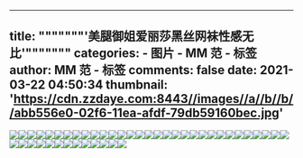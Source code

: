 
---
title: """""""'美腿御姐爱丽莎黑丝网袜性感无比'"""""""
categories: 
    - 图片
    - MM 范 - 标签
author: MM 范 - 标签
comments: false
date: 2021-03-22 04:50:34
thumbnail: 'https://cdn.zzdaye.com:8443//images//a//b//b//abb556e0-02f6-11ea-afdf-79db59160bec.jpg'
---

<div>   
<img src="https://cdn.zzdaye.com:8443//images//a//b//b//abb556e0-02f6-11ea-afdf-79db59160bec.jpg" referrerpolicy="no-referrer"><img src="https://cdn.zzdaye.com:8443//images//a//b//b//abb556e1-02f6-11ea-afdf-79db59160bec.jpg" referrerpolicy="no-referrer"><img src="https://cdn.zzdaye.com:8443//images//a//b//b//abb52fd3-02f6-11ea-afdf-79db59160bec.jpg" referrerpolicy="no-referrer"><img src="https://cdn.zzdaye.com:8443//images//a//b//b//abb52fd2-02f6-11ea-afdf-79db59160bec.jpg" referrerpolicy="no-referrer"><img src="https://cdn.zzdaye.com:8443//images//a//b//b//abb46c80-02f6-11ea-afdf-79db59160bec.jpg" referrerpolicy="no-referrer"><img src="https://cdn.zzdaye.com:8443//images//a//b//b//abb46c82-02f6-11ea-afdf-79db59160bec.jpg" referrerpolicy="no-referrer"><img src="https://cdn.zzdaye.com:8443//images//a//b//b//abb508c2-02f6-11ea-afdf-79db59160bec.jpg" referrerpolicy="no-referrer"><img src="https://cdn.zzdaye.com:8443//images//a//b//b//abb52fd0-02f6-11ea-afdf-79db59160bec.jpg" referrerpolicy="no-referrer"><img src="https://cdn.zzdaye.com:8443//images//a//b//b//abb4baa0-02f6-11ea-afdf-79db59160bec.jpg" referrerpolicy="no-referrer"><img src="https://cdn.zzdaye.com:8443//images//a//b//b//abb46c83-02f6-11ea-afdf-79db59160bec.jpg" referrerpolicy="no-referrer"><img src="https://cdn.zzdaye.com:8443//images//a//b//b//abb4baa2-02f6-11ea-afdf-79db59160bec.jpg" referrerpolicy="no-referrer"><img src="https://cdn.zzdaye.com:8443//images//a//b//b//abb46c81-02f6-11ea-afdf-79db59160bec.jpg" referrerpolicy="no-referrer"><img src="https://cdn.zzdaye.com:8443//images//a//b//b//abb508c1-02f6-11ea-afdf-79db59160bec.jpg" referrerpolicy="no-referrer"><img src="https://cdn.zzdaye.com:8443//images//a//b//b//abb4baa1-02f6-11ea-afdf-79db59160bec.jpg" referrerpolicy="no-referrer"><img src="https://cdn.zzdaye.com:8443//images//a//b//b//abb4e1b2-02f6-11ea-afdf-79db59160bec.jpg" referrerpolicy="no-referrer"><img src="https://cdn.zzdaye.com:8443//images//a//b//b//abb508c0-02f6-11ea-afdf-79db59160bec.jpg" referrerpolicy="no-referrer"><img src="https://cdn.zzdaye.com:8443//images//a//b//b//abb49392-02f6-11ea-afdf-79db59160bec.jpg" referrerpolicy="no-referrer"><img src="https://cdn.zzdaye.com:8443//images//a//b//b//abb49390-02f6-11ea-afdf-79db59160bec.jpg" referrerpolicy="no-referrer"><img src="https://cdn.zzdaye.com:8443//images//a//b//b//abb52fd1-02f6-11ea-afdf-79db59160bec.jpg" referrerpolicy="no-referrer"><img src="https://cdn.zzdaye.com:8443//images//a//b//b//abb49391-02f6-11ea-afdf-79db59160bec.jpg" referrerpolicy="no-referrer"><img src="https://cdn.zzdaye.com:8443//images//a//b//b//abb4e1b0-02f6-11ea-afdf-79db59160bec.jpg" referrerpolicy="no-referrer"><img src="https://cdn.zzdaye.com:8443//images//a//b//b//abb4e1b1-02f6-11ea-afdf-79db59160bec.jpg" referrerpolicy="no-referrer"><img src="https://cdn.zzdaye.com:8443//images//a//b//b//abb4baa3-02f6-11ea-afdf-79db59160bec.jpg" referrerpolicy="no-referrer"><img src="https://cdn.zzdaye.com:8443//images//a//b//b//abb44572-02f6-11ea-afdf-79db59160bec.jpg" referrerpolicy="no-referrer"><img src="https://cdn.zzdaye.com:8443//images//a//b//b//abb33400-02f6-11ea-afdf-79db59160bec.jpg" referrerpolicy="no-referrer"><img src="https://cdn.zzdaye.com:8443//images//a//b//b//abb44571-02f6-11ea-afdf-79db59160bec.jpg" referrerpolicy="no-referrer"><img src="https://cdn.zzdaye.com:8443//images//a//b//b//abb41e61-02f6-11ea-afdf-79db59160bec.jpg" referrerpolicy="no-referrer"><img src="https://cdn.zzdaye.com:8443//images//a//b//b//abb3f753-02f6-11ea-afdf-79db59160bec.jpg" referrerpolicy="no-referrer"><img src="https://cdn.zzdaye.com:8443//images//a//b//b//abb41e63-02f6-11ea-afdf-79db59160bec.jpg" referrerpolicy="no-referrer"><img src="https://cdn.zzdaye.com:8443//images//a//b//b//abb3d041-02f6-11ea-afdf-79db59160bec.jpg" referrerpolicy="no-referrer"><img src="https://cdn.zzdaye.com:8443//images//a//b//b//abb3d042-02f6-11ea-afdf-79db59160bec.jpg" referrerpolicy="no-referrer"><img src="https://cdn.zzdaye.com:8443//images//a//b//b//abb3a930-02f6-11ea-afdf-79db59160bec.jpg" referrerpolicy="no-referrer"><img src="https://cdn.zzdaye.com:8443//images//a//b//b//abb44570-02f6-11ea-afdf-79db59160bec.jpg" referrerpolicy="no-referrer"><img src="https://cdn.zzdaye.com:8443//images//a//b//b//abb3a931-02f6-11ea-afdf-79db59160bec.jpg" referrerpolicy="no-referrer"><img src="https://cdn.zzdaye.com:8443//images//a//b//b//abb35b10-02f6-11ea-afdf-79db59160bec.jpg" referrerpolicy="no-referrer"><img src="https://cdn.zzdaye.com:8443//images//a//b//b//abb41e60-02f6-11ea-afdf-79db59160bec.jpg" referrerpolicy="no-referrer"><img src="https://cdn.zzdaye.com:8443//images//a//b//b//abb41e62-02f6-11ea-afdf-79db59160bec.jpg" referrerpolicy="no-referrer"><img src="https://cdn.zzdaye.com:8443//images//a//b//b//abb38221-02f6-11ea-afdf-79db59160bec.jpg" referrerpolicy="no-referrer"><img src="https://cdn.zzdaye.com:8443//images//a//b//b//abb3f750-02f6-11ea-afdf-79db59160bec.jpg" referrerpolicy="no-referrer"><img src="https://cdn.zzdaye.com:8443//images//a//b//b//abb3d040-02f6-11ea-afdf-79db59160bec.jpg" referrerpolicy="no-referrer"><img src="https://cdn.zzdaye.com:8443//images//a//b//b//abb3f752-02f6-11ea-afdf-79db59160bec.jpg" referrerpolicy="no-referrer"><img src="https://cdn.zzdaye.com:8443//images//a//b//b//abb3f751-02f6-11ea-afdf-79db59160bec.jpg" referrerpolicy="no-referrer"><img src="https://cdn.zzdaye.com:8443//images//a//b//b//abb38222-02f6-11ea-afdf-79db59160bec.jpg" referrerpolicy="no-referrer"><img src="https://cdn.zzdaye.com:8443//images//a//b//b//abb38220-02f6-11ea-afdf-79db59160bec.jpg" referrerpolicy="no-referrer">  
</div>
            